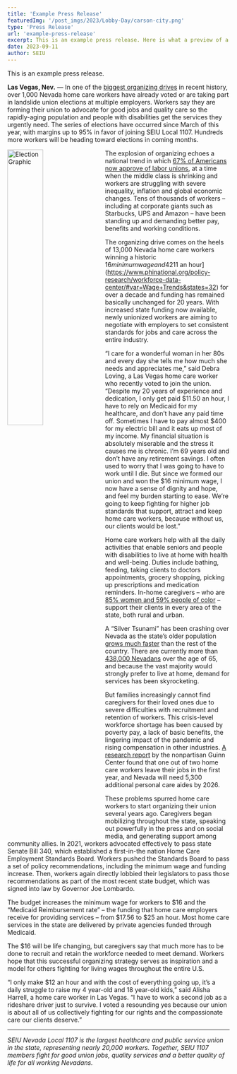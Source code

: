 ```yaml
---
title: 'Example Press Release'
featuredImg: '/post_imgs/2023/Lobby-Day/carson-city.png'
type: 'Press Release'
url: 'example-press-release'
excerpt: This is an example press release. Here is what a preview of a post announcing an official Press Release will look like.
date: 2023-09-11
author: SEIU
---
```


<div class="prose mx-auto">

This is an example press release.

**Las Vegas, Nev.** — In one of the [biggest organizing drives](https://unionelections.org/data/national/) in recent history, over 1,000 Nevada home care workers have already voted or are taking part in landslide union elections at multiple employers. Workers say they are forming their union to advocate for good jobs and quality care so the rapidly-aging population and people with disabilities get the services they urgently need. The series of elections have occurred since March of this year, with margins up to 95% in favor of joining SEIU Local 1107. Hundreds more workers will be heading toward elections in coming months. 

<img src="/post_imgs/2023/election-graphic-v4.jpg" alt="Election Graphic" width="40%" style="float: left; padding-right: 20px; ">

The explosion of organizing echoes a national trend in which [67% of Americans now approve of labor unions](https://news.gallup.com/poll/510281/unions-strengthening.aspx), at a time when the middle class is shrinking and workers are struggling with severe inequality, inflation and global economic changes. Tens of thousands of workers – including at corporate giants such as Starbucks, UPS and Amazon – have been standing up and demanding better pay, benefits and working conditions.

The organizing drive comes on the heels of 13,000 Nevada home care workers winning a historic $16 minimum wage and 42% funding increase in the state legislature. The increases are urgently needed as home care wages have stagnated at around [$11 an hour](https://www.phinational.org/policy-research/workforce-data-center/#var=Wage+Trends&states=32) for over a decade and funding has remained basically unchanged for 20 years. With increased state funding now available, newly unionized workers are aiming to negotiate with employers to set consistent standards for jobs and care across the entire industry. 

“I care for a wonderful woman in her 80s and every day she tells me how much she needs and appreciates me,” said Debra Loving, a Las Vegas home care worker who recently voted to join the union. “Despite my 20 years of experience and dedication, I only get paid $11.50 an hour, I have to rely on Medicaid for my healthcare, and don’t have any paid time off. Sometimes I have to pay almost $400 for my electric bill and it eats up most of my income. My financial situation is absolutely miserable and the stress it causes me is chronic. I’m 69 years old and don’t have any retirement savings. I often used to worry that I was going to have to work until I die. But since we formed our union and won the $16 minimum wage, I now have a sense of dignity and hope, and feel my burden starting to ease. We’re going to keep fighting for higher job standards that support, attract and keep home care workers, because without us, our clients would be lost.” 


Home care workers help with all the daily activities that enable seniors and people with disabilities to live at home with health and well-being. Duties include bathing, feeding, taking clients to doctors appointments, grocery shopping, picking up prescriptions and medication reminders. In-home caregivers – who are [85% women and 59% people of color](https://www.phinational.org/policy-research/workforce-data-center/) – support their clients in every area of the state, both rural and urban. 

A “Silver Tsunami” has been crashing over Nevada as the state’s older population [grows much faster](https://www.reviewjournal.com/local/local-nevada/nevada-growing-older-more-diverse-census-data-shows-1691182/) than the rest of the country. There are currently more than [438,000 Nevadans](https://adsd.nv.gov/uploadedFiles/adsdnvgov/content/About/Reports2/Elders%20Count%202021%20-%20FINAL%201.28.2021.pdf) over the age of 65, and because the vast majority would strongly prefer to live at home, demand for services has been skyrocketing. 

But families increasingly cannot find caregivers for their loved ones due to severe difficulties with recruitment and retention of workers. This crisis-level workforce shortage has been caused by poverty pay, a lack of basic benefits, the lingering impact of the pandemic and rising compensation in other industries. [A research report](https://guinncenter.org/wp-content/uploads/2020/09/Guinn-Center-Helping-Hands-Ex-Summary.pdf) by the nonpartisan Guinn Center found that one out of two home care workers leave their jobs in the first year, and Nevada will need 5,300 additional personal care aides by 2026. 

These problems spurred home care workers to start organizing their union several years ago. Caregivers began mobilizing throughout the state, speaking out powerfully in the press and on social media, and generating support among community allies. In 2021, workers advocated effectively to pass state Senate Bill 340, which established a first-in-the nation Home Care Employment Standards Board. Workers pushed the Standards Board to pass a set of policy recommendations, including the minimum wage and funding increase. Then, workers again directly lobbied their legislators to pass those recommendations as part of the most recent state budget, which was signed into law by Governor Joe Lombardo. 

The budget increases the minimum wage for workers to $16 and the “Medicaid Reimbursement rate” – the funding that home care employers receive for providing services – from $17.56 to $25 an hour. Most home care services in the state are delivered by private agencies funded through Medicaid.

The $16 will be life changing, but caregivers say that much more has to be done to recruit and retain the workforce needed to meet demand. Workers hope that this successful organizing strategy serves as inspiration and a model for others fighting for living wages throughout the entire U.S.

“I only make $12 an hour and with the cost of everything going up, it’s a daily struggle to raise my 4 year-old and 18 year-old kids,” said Alisha Harrell, a home care worker in Las Vegas. “I have to work a second job as a rideshare driver just to survive. I voted a resounding yes because our union is about all of us collectively fighting for our rights and the compassionate care our clients deserve.”

---

*SEIU Nevada Local 1107 is the largest healthcare and public service union in the state, representing nearly 20,000 workers. Together, SEIU 1107 members fight for good union jobs, quality services and a better quality of life for all working Nevadans.*

</div>